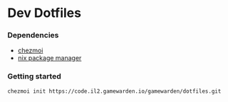 # Dev Dotfiles

### Dependencies
- [chezmoi](https://www.chezmoi.io/install/#one-line-package-install)
- [nix package manager](https://nixos.org/download.html)

### Getting started
```
chezmoi init https://code.il2.gamewarden.io/gamewarden/dotfiles.git
```
